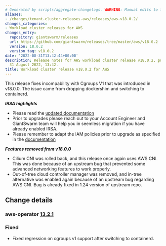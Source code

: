 ```yaml
---
# Generated by scripts/aggregate-changelogs. WARNING: Manual edits to this files will be overwritten.
aliases:
- /changes/tenant-cluster-releases-aws/releases/aws-v18.0.2/
changes_categories:
- Workload cluster releases for AWS
changes_entry:
  repository: giantswarm/releases
  url: https://github.com/giantswarm/releases/tree/master/aws/v18.0.2
  version: 18.0.2
  version_tag: v18.0.2
date: '2022-08-31T13:42:44+00:00'
description: Release notes for AWS workload cluster release v18.0.2, published on
  31 August 2022, 13:42.
title: Workload cluster release v18.0.2 for AWS
---
```


This release fixes incompability with Cgroups V1 that was introduced in v18.0.0. The issue came from dropping dockershim and switching to containerd.

***IRSA highlights***
- Please read the [updated documentation](https://docs.giantswarm.io/advanced/iam-roles-for-service-accounts/)
- Prior to upgrades please reach out to your Account Engineer and GiantSwarm team will help you in seemless migration if you have already enabled IRSA.
- Please remember to adapt the IAM policies prior to upgrade as specified in the [documentation](https://docs.giantswarm.io/advanced/iam-roles-for-service-accounts/)

***Features removed from v18.0.0***

- Cilium CNI was rolled back, and this release once again uses AWS CNI. This was done because of an upstream bug that prevented some advanced networking features to work properly.
- Out-of-tree cloud controller manager was removed, and in-tree alternative was enabled again because of an upstream bug regarding AWS CNI. Bug is already fixed in 1.24 version of upstream repo. 

## Change details


### aws-operator [13.2.1](https://github.com/giantswarm/aws-operator/releases/tag/v13.2.1)

### Fixed

- Fixed regression on cgroups v1 support after switching to containerd.
